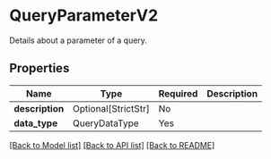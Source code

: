 # QueryParameterV2

Details about a parameter of a query.

## Properties
| Name | Type | Required | Description |
| ------------ | ------------- | ------------- | ------------- |
**description** | Optional[StrictStr] | No |  |
**data_type** | QueryDataType | Yes |  |


[[Back to Model list]](../../../../README.md#models-v2-link) [[Back to API list]](../../../../README.md#apis-v2-link) [[Back to README]](../../../../README.md)
